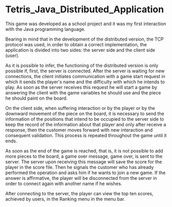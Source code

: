 # Tetris_Java_Distributed_Application

This game was developed as a school project and it was my first interaction with the Java programming language.

Bearing in mind that in the development of the distributed version, the TCP protocol was used, in order to obtain a correct implementation, the application is divided into two sides: the server side and the client side (user).

As it is possible to infer, the functioning of the distributed version is only possible if, first, the server is connected.
After the server is waiting for new connections, the client initiates communication with a game start request in which it sends the player's name and the difficulty with which he intends to play.
As soon as the server receives this request he will start a game by answering the client with the game variables he should use and the piece he should paint on the board.

On the client side, when suffering interaction or by the player or by the downward movement of the piece on the board, it is necessary to send the information of the positions that intend to be occupied to the server side to keep the record of the information about that player and only after receive a response, then the customer moves forward with new interaction and consequent validation. This process is repeated throughout the game until it ends.

As soon as the end of the game is reached, that is, it is not possible to add more pieces to the board, a game over message, game over, is sent to the server. The server upon receiving this message will save the score for the player in the score file. Then he signals the customer who has already performed the operation and asks him if he wants to join a new game. If the answer is affirmative, the player will be disconnected from the server in order to connect again with another name if he wishes.

After connecting to the server, the player can view the top ten scores, achieved by users, in the Ranking menu in the menu bar.
